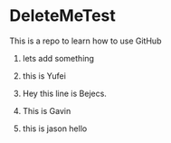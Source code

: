 # DeleteMeTest
This is a repo to learn how to use GitHub

1. lets add something
2. this is Yufei

4. Hey this line is Bejecs.
5. This is Gavin
6. this is jason
hello